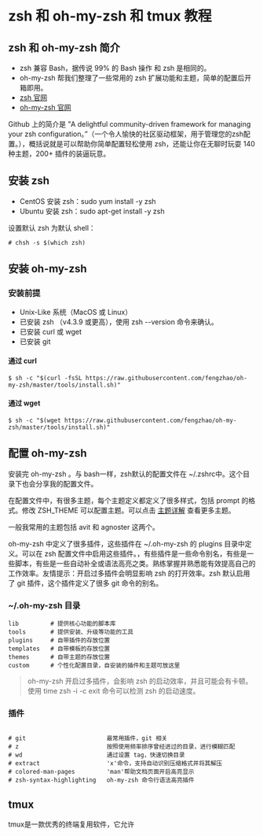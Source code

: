 # zsh 和 oh-my-zsh 和 tmux 教程

## zsh 和 oh-my-zsh 简介

- zsh 兼容 Bash，据传说 99% 的 Bash 操作 和 zsh 是相同的。
- oh-my-zsh 帮我们整理了一些常用的 zsh 扩展功能和主题，简单的配置后开箱即用。
- [zsh 官网](http://www.zsh.org/)
- [oh-my-zsh 官网](https://github.com/robbyrussell/oh-my-zsh) 

Github 上的简介是 ”A delightful community-driven framework for managing your zsh configuration。”（一个令人愉快的社区驱动框架，用于管理您的zsh配置。），概括说就是可以帮助你简单配置轻松使用 zsh，还能让你在无聊时玩耍 140 种主题，200+ 插件的装逼玩意。

## 安装 zsh

- CentOS 安装 zsh：sudo yum install -y zsh
- Ubuntu 安装 zsh：sudo apt-get install -y zsh

设置默认 zsh 为默认 shell：

``` shell
# chsh -s $(which zsh)
```
## 安装 oh-my-zsh

### 安装前提

- Unix-Like 系统（MacOS 或 Linux）
- 已安装 zsh （v4.3.9 或更高），使用 zsh --version 命令来确认。
- 已安装 curl 或 wget 
- 已安装 git

#### 通过 curl

``` shell 
$ sh -c "$(curl -fsSL https://raw.githubusercontent.com/fengzhao/oh-my-zsh/master/tools/install.sh)"
```

#### 通过 wget

``` shell 
$ sh -c "$(wget https://raw.githubusercontent.com/fengzhao/oh-my-zsh/master/tools/install.sh)"
```



## 配置 oh-my-zsh

安装完 oh-my-zsh 。与 bash一样，zsh默认的配置文件在 ~/.zshrc中。这个目录下也会分享我的配置文件。

在配置文件中，有很多主题，每个主题定义都定义了很多样式，包括 prompt 的格式。修改 ZSH_THEME 可以配置主题。可以点击 [主题详解](https://github.com/robbyrussell/oh-my-zsh/wiki/External-themes) 查看更多主题。

一般我常用的主题包括 avit 和 agnoster 这两个。

oh-my-zsh 中定义了很多插件，这些插件在 ~/.oh-my-zsh 的 plugins 目录中定义。可以在 zsh 配置文件中启用这些插件。，有些插件是一些命令别名，有些是一些脚本，有些是一些自动补全或语法高亮之类。熟练掌握并熟悉能有效提高自己的工作效率。友情提示：开启过多插件会明显影响 zsh 的打开效率。zsh 默认启用了 git 插件，这个插件定义了很多 git 命令的别名。

### ~/.oh-my-zsh 目录
```shell
lib         # 提供核心功能的脚本库
tools       # 提供安装、升级等功能的工具
plugins     # 自带插件的存放位置
templates   # 自带模板的存放位置
themes      # 自带主题的存放位置
custom      # 个性化配置目录，自安装的插件和主题可放这里
```

> oh-my-zsh 开启过多插件，会影响 zsh 的启动效率，并且可能会有卡顿。使用 time zsh -i -c exit 命令可以检测 zsh 的启动速度。


### 插件
```shell

# git                       最常用插件，git 相关
# z                         按照使用频率排序曾经进过的目录，进行模糊匹配
# wd                        通过设置 tag，快速切换目录
# extract                   'x'命令，支持自动识别压缩格式并将其解压
# colored-man-pages         'man'帮助文档页面开启高亮显示
# zsh-syntax-highlighting   oh-my-zsh 命令行语法高亮插件
```

## tmux

tmux是一款优秀的终端复用软件，它允许

